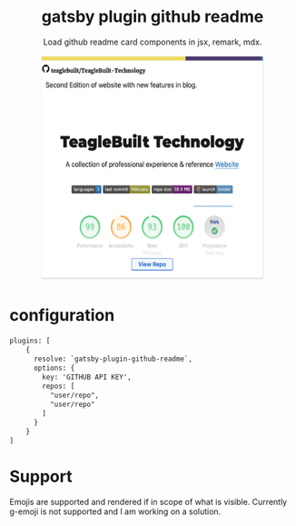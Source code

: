 

<div align="center">
    <h1>gatsby plugin github readme</h1>
    <p>Load github readme card components in jsx, remark, mdx.</p>
    <img src="https://raw.githubusercontent.com/teaglebuilt/gatsby-plugin-github-readme/master/assets/card.png" alt="Image of react card component of a github readme generated by gatsby-plugin-github-readme" width="400" height="400">
</div>


# configuration

```
plugins: [
    {
      resolve: `gatsby-plugin-github-readme`,
      options: {
        key: 'GITHUB API KEY',
        repos: [
          "user/repo",
          "user/repo"
        ]
      }
    }
]
```

# Support

Emojis are supported and rendered if in scope of what is visible. Currently g-emoji is not supported and I am working on a solution.

